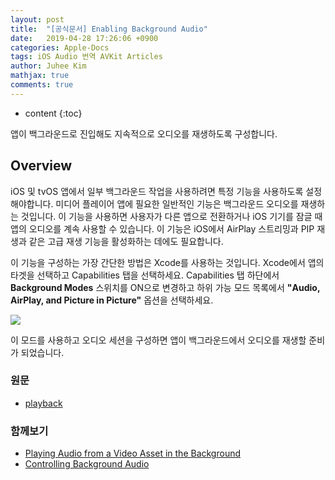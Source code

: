 ```yaml
---
layout: post
title:  "[공식문서] Enabling Background Audio"
date:   2019-04-28 17:26:06 +0900
categories: Apple-Docs
tags: iOS Audio 번역 AVKit Articles
author: Juhee Kim
mathjax: true
comments: true
---
```


* content
{:toc}

앱이 백그라운드로 진입해도 지속적으로 오디오를 재생하도록 구성합니다.

## Overview
iOS 및 tvOS 앱에서 일부 백그라운드 작업을 사용하려면 특정 기능을 사용하도록 설정해야합니다. 미디어 플레이어 앱에 필요한 일반적인 기능은 백그라운드 오디오를 재생하는 것입니다. 이 기능을 사용하면 사용자가 다른 앱으로 전환하거나 iOS 기기를 잠글 때 앱의 오디오를 계속 사용할 수 있습니다. 이 기능은 iOS에서 AirPlay 스트리밍과 PIP 재생과 같은 고급 재생 기능을 활성화하는 데에도 필요합니다.

이 기능을 구성하는 가장 간단한 방법은 Xcode를 사용하는 것입니다. Xcode에서 앱의 타겟을 선택하고 Capabilities 탭을 선택하세요. Capabilities 탭 하단에서 **Background Modes** 스위치를 ON으로 변경하고 하위 가능 모드 목록에서 **"Audio, AirPlay, and Picture in Picture"** 옵션을 선택하세요.

![](https://docs-assets.developer.apple.com/published/547e36d6fd/d30003e5-09aa-46db-9cac-181511bb2113.png)

이 모드를 사용하고 오디오 세션을 구성하면 앱이 백그라운드에서 오디오를 재생할 준비가 되었습니다.

### 원문
 * [playback](https://developer.apple.com/documentation/avfoundation/avaudiosession/category/1616509-playback)

### 함께보기
 * [Playing Audio from a Video Asset in the Background](https://developer.apple.com/documentation/avfoundation/media_assets_playback_and_editing/creating_a_basic_video_player_ios_and_tvos/playing_audio_from_a_video_asset_in_the_background)
 * [Controlling Background Audio](https://developer.apple.com/documentation/avfoundation/media_assets_playback_and_editing/creating_a_basic_video_player_ios_and_tvos/controlling_background_audio)
